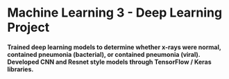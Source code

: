 # Machine Learning 3 - Deep Learning Project
#### Trained deep learning models to determine whether x-rays were normal, contained pneumonia (bacterial), or contained pneumonia (viral). Developed CNN and Resnet style models through TensorFlow / Keras libraries.
